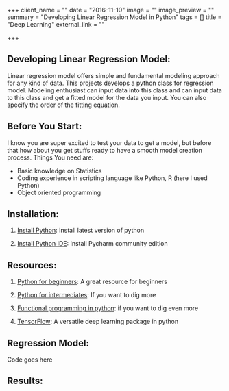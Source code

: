 +++
client_name = ""
date = "2016-11-10"
image = ""
image_preview = ""
summary = "Developing Linear Regression Model in Python"
tags = []
title = "Deep Learning"
external_link = ""

+++

## Developing Linear Regression Model: 

Linear regression model offers simple and fundamental modeling approach for any kind of data. This projects develops a python class for regression model. Modeling enthusiast can input data into
this class and can input data to this class and get a fitted  model for the data you input. You can also specify the order of the fitting equation. 

## Before You Start:

I know you are super excited to test your data to get a model, but before that how about you get stuffs ready to have a smooth model creation process. Things You need are:

- Basic knowledge on Statistics
- Coding  experience in scripting language like Python, R (here I used Python)
- Object oriented programming


## Installation:

1. [Install Python](https://www.python.org/downloads/): Install latest version of python 

2. [Install Python IDE](https://www.jetbrains.com/pycharm/download/#section=linux): Install Pycharm community edition 



## Resources:

1. [Python for beginners](https://learnpythonthehardway.org/book/): A great resource for beginners 

2. [Python for intermediates](https://leanpub.com/python201):  If you want to dig more

3. [Functional programming in python](http://www.oreilly.com/programming/free/files/functional-programming-python.pdf): if you want to dig even more

4. [TensorFlow](http://jorditorres.org/first-contact-with-tensorflow/): A versatile deep learning package in python 


 
## Regression Model:
 
   Code goes here
 
## Results:

   
 


   
     

